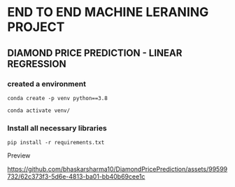 # END TO END MACHINE LERANING PROJECT
## DIAMOND PRICE PREDICTION - LINEAR REGRESSION

### created a environment
```
conda create -p venv python==3.8

conda activate venv/
```
### Install all necessary libraries
```
pip install -r requirements.txt
```



Preview

https://github.com/bhaskarsharma10/DiamondPricePrediction/assets/99599732/62c373f3-5d6e-4813-ba01-bb40b69cee1c

